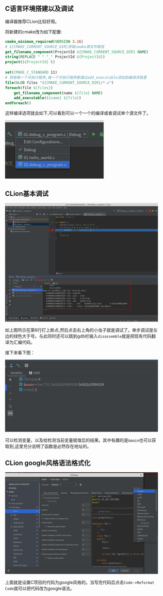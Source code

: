 ## C语言环境搭建以及调试

编译器推荐CLion比较好用。

将新建的cmake改为如下配置:
```cmake
cmake_minimum_required(VERSION 3.16)
# ${CMAKE_CURRENT_SOURCE_DIR}获取cmake源文件路径
get_filename_component(ProjectId ${CMAKE_CURRENT_SOURCE_DIR} NAME)
string(REPLACE " " "_" ProjectId ${ProjectId})
project(${ProjectId} C)

set(CMAKE_C_STANDARD 11)
# 获取每一个可执行程序,每一个可执行程序都通过add_executable添加到编译流程里
file(GLOB files "${CMAKE_CURRENT_SOURCE_DIR}/*.c")
foreach(file ${files})
    get_filename_component(name ${file} NAME)
    add_executable(${name} ${file})
endforeach()
```

这样编译选项就会如下,可以看到可以一个一个的编译或者调试单个源文件了。

![编译设置](../resource/01/01.png)

## CLion基本调试

![基本调试](../resource/01/02.png)

如上图所示在第6行打上断点,然后点击右上角的小虫子就是调试了。单步调试是左边的绿色大于号。与此同时还可以跳到gdb栏输入`disassemble`就是把现有代码翻译为汇编代码。

接下来看下图：

![变量检测](../resource/01/03.png)

可以检测变量，以及给检测当前变量赋值后的结果。其中有趣的是`&main`也可以获取到,这里充分说明了函数是必然存在地址的。

## CLion google风格语法格式化

![设置google分割](../resource/01/04.png)

上面就是设置C项目的代码为google风格的。当写完代码后点击`Code->Reformat Code`就可以把代码改为google语法。
